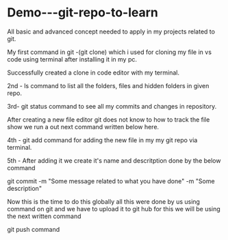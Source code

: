 # Demo---git-repo-to-learn

All basic and advanced concept needed to apply in my projects related to git.

My first command in git -(git clone) which i used for cloning my file in vs code using terminal after installing it in my pc.

Successfully created a clone in code editor with my terminal.

2nd - ls command to list all the folders, files and hidden folders in given repo.

3rd- git status command to see all my commits and changes in repository.

After creating a new file editor git does not know to how to track the file show we run a out next command written below here.

4th - git add command for adding the new file in my my git repo via terminal.

5th - After adding it we create it's name and descritption done by the below command

git commit -m "Some message related to what you have done" -m "Some description"

Now this is the time to do this globally all this were done by us using command on git and we have to upload it to git hub for this we will be using the next written command

git push command
